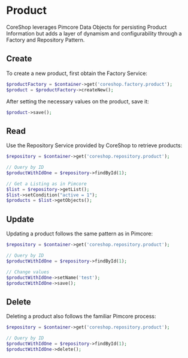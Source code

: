 # Product

CoreShop leverages Pimcore Data Objects for persisting Product Information but adds a layer of dynamism and configurability through a Factory and Repository Pattern.

## Create

To create a new product, first obtain the Factory Service:

```php
$productFactory = $container->get('coreshop.factory.product');
$product = $productFactory->createNew();
```

After setting the necessary values on the product, save it:

```php
$product->save();
```

## Read

Use the Repository Service provided by CoreShop to retrieve products:

```php
$repository = $container->get('coreshop.repository.product');

// Query by ID
$productWithIdOne = $repository->findById(1);

// Get a Listing as in Pimcore
$list = $repository->getList();
$list->setCondition("active = 1");
$products = $list->getObjects();
```

## Update

Updating a product follows the same pattern as in Pimcore:

```php
$repository = $container->get('coreshop.repository.product');

// Query by ID
$productWithIdOne = $repository->findById(1);

// Change values
$productWithIdOne->setName('test');
$productWithIdOne->save();
```

## Delete

Deleting a product also follows the familiar Pimcore process:

```php
$repository = $container->get('coreshop.repository.product');

// Query by ID
$productWithIdOne = $repository->findById(1);
$productWithIdOne->delete();
```
